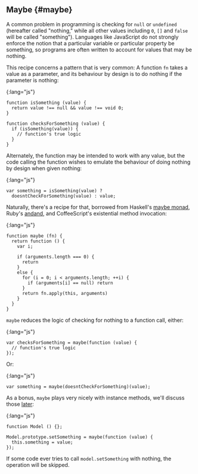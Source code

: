 ## Maybe {#maybe}

A common problem in programming is checking for `null` or `undefined` (hereafter called "nothing," while all other values including `0`, `[]` and `false` will be called "something"). Languages like JavaScript do not strongly enforce the notion that a particular variable or particular property be something, so programs are often written to account for values that may be nothing.

This recipe concerns a pattern that is very common: A function `fn` takes a value as a parameter, and its behaviour by design is to do nothing if the parameter is nothing:

{:lang="js"}
~~~~~~~~
function isSomething (value) {
  return value !== null && value !== void 0;
}

function checksForSomething (value) {
  if (isSomething(value)) {
    // function's true logic
  }
}
~~~~~~~~

Alternately, the function may be intended to work with any value, but the code calling the function wishes to emulate the behaviour of doing nothing by design when given nothing:

{:lang="js"}
~~~~~~~~
var something = isSomething(value) ?
  doesntCheckForSomething(value) : value;
~~~~~~~~

Naturally, there's a recipe for that, borrowed from Haskell's [maybe monad][maybe], Ruby's [andand], and CoffeeScript's existential method invocation:

{:lang="js"}
~~~~~~~~
function maybe (fn) {
  return function () {
    var i;

    if (arguments.length === 0) {
      return
    }
    else {
      for (i = 0; i < arguments.length; ++i) {
        if (arguments[i] == null) return
      }
      return fn.apply(this, arguments)
    }
  }
}
~~~~~~~~

`maybe` reduces the logic of checking for nothing to a function call, either:

{:lang="js"}
~~~~~~~~
var checksForSomething = maybe(function (value) {
  // function's true logic
});
~~~~~~~~

Or:

{:lang="js"}
~~~~~~~~
var something = maybe(doesntCheckForSomething)(value);
~~~~~~~~

As a bonus, `maybe` plays very nicely with instance methods, we'll discuss those [later](#methods):

{:lang="js"}
~~~~~~~~
function Model () {};

Model.prototype.setSomething = maybe(function (value) {
  this.something = value;
});
~~~~~~~~

If some code ever tries to call `model.setSomething` with nothing, the operation will be skipped.

[andand]: https://github.com/raganwald/andand
[maybe]: https://en.wikipedia.org/wiki/Monad_(functional_programming)#The_Maybe_monad
